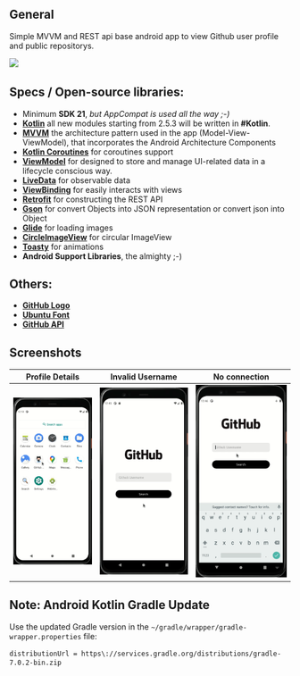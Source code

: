 ## General

Simple MVVM and REST api base android app to view Github user profile and public repositorys.

<a id="raw-url" href="apk/app-release.apk?raw=true"><img src="https://raw.githubusercontent.com/nasim0x1/nasim0x1/main/image/download.svg"  width="180" height=auto>
</a>

## Specs / Open-source libraries:

- Minimum **SDK 21**, _but AppCompat is used all the way ;-)_
- [**Kotlin**](https://github.com/JetBrains/kotlin) all new modules starting from 2.5.3 will be written in **#Kotlin**.
- [**MVVM**](https://developer.android.com/jetpack/guide) the architecture pattern used in the app (Model-View-ViewModel), that incorporates the Android Architecture Components
- [**Kotlin Coroutines**](https://github.com/Kotlin/kotlinx.coroutines) for coroutines support
- [**ViewModel**](https://developer.android.com/topic/libraries/architecture/viewmodel) for designed to store and manage UI-related data in a lifecycle conscious way.
- [**LiveData**](https://developer.android.com/topic/libraries/architecture/livedata) for observable data
- [**ViewBinding**](https://developer.android.com/topic/libraries/view-binding) for easily interacts with views
- [**Retrofit**](https://github.com/square/retrofit) for constructing the REST API
- [**Gson**](https://github.com/google/gson) for convert Objects into JSON representation or convert json into Object
- [**Glide**](https://github.com/bumptech/glide) for loading images
- [**CircleImageView**](https://github.com/hdodenhof/CircleImageView) for circular ImageView
- [**Toasty**](https://fonts.google.com/specimen/Ubuntu) for animations
- **Android Support Libraries**, the almighty ;-)

## Others:

- [**GitHub Logo**](https://github.com/logos)
- [**Ubuntu Font**](https://github.com/logos)
- [**GitHub API**](https://docs.github.com/en/rest/reference/users)

## Screenshots

|                     Profile Details                     |                           Invalid Username                            |                            No connection                            |
| :-----------------------------------------------------: | :-------------------------------------------------------------------: | :-----------------------------------------------------------------: |
| <img src="screenshots/full.gif" width=auto height=auto> | <img src="screenshots/username_not_found.gif" width=auto height=auto> | <img src="screenshots/connection_error.gif" width=auto height=auto> |

## Note: Android Kotlin Gradle Update

Use the updated Gradle version in the `~/gradle/wrapper/gradle-wrapper.properties` file:

```
distributionUrl = https\://services.gradle.org/distributions/gradle-7.0.2-bin.zip
```

